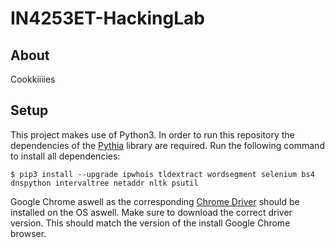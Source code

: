 # IN4253ET-HackingLab
## About
Cookkiiiies

## Setup
This project makes use of Python3. In order to run this repository the dependencies of the [Pythia](https://bitbucket.org/srdjanmatic/pythia/src/master/) library are required. Run the following command to install all dependencies:

```console
$ pip3 install --upgrade ipwhois tldextract wordsegment selenium bs4 dnspython intervaltree netaddr nltk psutil
```

Google Chrome aswell as the corresponding [Chrome Driver](https://chromedriver.chromium.org/downloads) should be installed on the OS aswell. Make sure to download the correct driver version. This should match the version of the install Google Chrome browser.